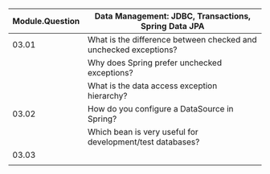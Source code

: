 &nbsp;

| Module.Question | Data Management: JDBC, Transactions, Spring Data JPA         |
| --------------- | ------------------------------------------------------------ |
| 03.01           | What is the difference between checked and unchecked exceptions? |
|                 | Why does Spring prefer unchecked exceptions?                 |
|                 | What is the data access exception hierarchy?                 |
| 03.02           | How do you configure a DataSource in Spring?                 |
|                 | Which bean is very useful for development/test databases?    |
| 03.03           |                                                              |
|                 |                                                              |
